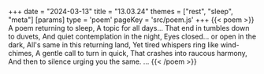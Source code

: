 +++
date = "2024-03-13"
title = "13.03.24"
themes = ["rest", "sleep", "meta"]
[params]
  type = 'poem'
  pageKey = 'src/poem.js'
+++
{{< poem >}}
A poem returning to sleep,
A topic for all days...
That end in tumbles down to duvets,
And quiet contemplation in the night,
Eyes closed... or open in the dark,
All's same in this returning land,
Yet tired whispers ring like wind-chimes,
A gentle call to turn in quick,
That crashes into raucous harmony,
And then to silence urging you the same.
...
{{< /poem >}}
